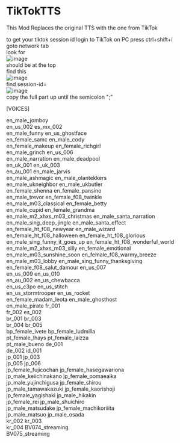 # TikTokTTS
This Mod Replaces the original TTS with the one from TikTok

to get your tiktok session id login to TikTok on PC
press ctrl+shift+i<br>
goto network tab<br>
look for<br>
![image](https://github.com/user-attachments/assets/5f5cc200-6587-43b9-8e5b-1eb1d8c33cc4)<br>
should be at the top<br>
find this<br>
![image](https://github.com/user-attachments/assets/bd5224a3-0156-4207-981c-ea9299e796b0)<br>
find session-id=<br>
![image](https://github.com/user-attachments/assets/9868df29-3f6b-4bde-b9e4-53e444adb1b0)<br>
copy the full part up until the semicolon ";"<br>

[VOICES]

en_male_jomboy<br>
en_us_002
es_mx_002<br>
en_male_funny
en_us_ghostface<br>
en_female_samc
en_male_cody<br>
en_female_makeup
en_female_richgirl<br>
en_male_grinch
en_us_006<br>
en_male_narration
en_male_deadpool<br>
en_uk_001
en_uk_003<br>
en_au_001
en_male_jarvis<br>
en_male_ashmagic
en_male_olantekkers<br>
en_male_ukneighbor
en_male_ukbutler<br>
en_female_shenna
en_female_pansino<br>
en_male_trevor
en_female_f08_twinkle<br>
en_male_m03_classical
en_female_betty<br>
en_male_cupid
en_female_grandma<br>
en_male_m2_xhxs_m03_christmas
en_male_santa_narration<br>
en_male_sing_deep_jingle
en_male_santa_effect<br>
en_female_ht_f08_newyear
en_male_wizard<br>
en_female_ht_f08_halloween
en_female_ht_f08_glorious<br>
en_male_sing_funny_it_goes_up
en_female_ht_f08_wonderful_world<br>
en_male_m2_xhxs_m03_silly
en_female_emotional<br>
en_male_m03_sunshine_soon
en_female_f08_warmy_breeze<br>
en_male_m03_lobby
en_male_sing_funny_thanksgiving<br>
en_female_f08_salut_damour
en_us_007<br>
en_us_009
en_us_010<br>
en_au_002
en_us_chewbacca<br>
en_us_c3po
en_us_stitch<br>
en_us_stormtrooper
en_us_rocket<br>
en_female_madam_leota
en_male_ghosthost<br>
en_male_pirate
fr_001<br>
fr_002
es_002<br>
br_001
br_003<br>
br_004
br_005<br>
bp_female_ivete
bp_female_ludmilla<br>
pt_female_lhays
pt_female_laizza<br>
pt_male_bueno
de_001<br>
de_002
id_001<br>
jp_001
jp_003<br>
jp_005
jp_006<br>
jp_female_fujicochan
jp_female_hasegawariona<br>
jp_male_keiichinakano
jp_female_oomaeaika<br>
jp_male_yujinchigusa
jp_female_shirou<br>
jp_male_tamawakazuki
jp_female_kaorishoji<br>
jp_female_yagishaki
jp_male_hikakin<br>
jp_female_rei
jp_male_shuichiro<br>
jp_male_matsudake
jp_female_machikoriiita<br>
jp_male_matsuo
jp_male_osada<br>
kr_002
kr_003<br>
kr_004
BV074_streaming<br>
BV075_streaming
